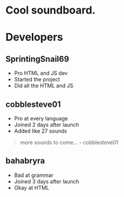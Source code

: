 # Cool soundboard.
# Developers
## SprintingSnail69
- Pro HTML and JS dev
- Started the project
- Did all the HTML and JS
## cobblesteve01
- Pro at every language
- Joined 2 days after launch
- Added like 27 sounds
> more sounds to come...
>             - cobblesteve01
## bahabryra 
- Bad at grammar
- Joined 3 days after launch
- Okay at HTML 
